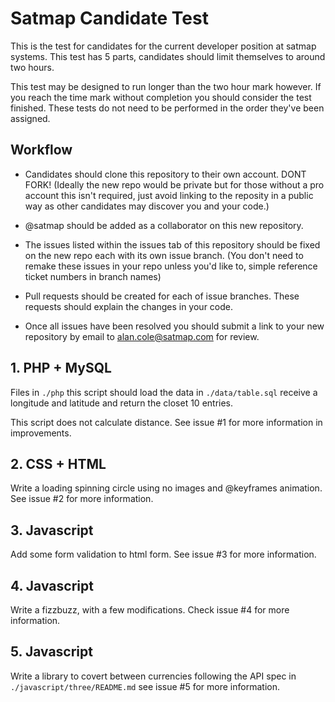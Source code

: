 # Satmap Candidate Test
This is the test for candidates for the current developer position at satmap systems. This test has 5 parts, candidates should limit themselves to around two hours. 

This test may be designed to run longer than the two hour mark however. If you reach the time mark without completion you should consider the test finished. These tests do not need to be performed in the order they've been assigned.

## Workflow
- Candidates should clone this repository to their own account. DONT FORK! 
	(Ideally the new repo would be private but for those without a pro account this isn't required, just avoid linking to the reposity in a public way as other candidates may discover you and your code.)
	
- @satmap should be added as a collaborator on this new repository.

- The issues listed within the issues tab of this repository should be fixed on the new repo each with its own issue branch.
	(You don't need to remake these issues in your repo unless you'd like to, simple reference ticket numbers in branch names)
	
- Pull requests should be created for each of issue branches. These requests should explain the changes in your code.

- Once all issues have been resolved you should submit a link to your new repository by email to alan.cole@satmap.com for review.


## 1. PHP + MySQL
Files in ``./php`` this script should load the data in  ``./data/table.sql`` receive a longitude and latitude and return the closet 10 entries. 

This script does not calculate distance. See issue #1 for more information in improvements. 

## 2. CSS + HTML

Write a loading spinning circle using no images and @keyframes animation. See issue #2 for more information.

## 3. Javascript

Add some form validation to html form. See issue #3 for more information.

## 4. Javascript

Write a fizzbuzz, with a few modifications. Check issue #4 for more information.

## 5. Javascript

Write a library to covert between currencies following the API spec in ``./javascript/three/README.md`` see issue #5 for more information.



